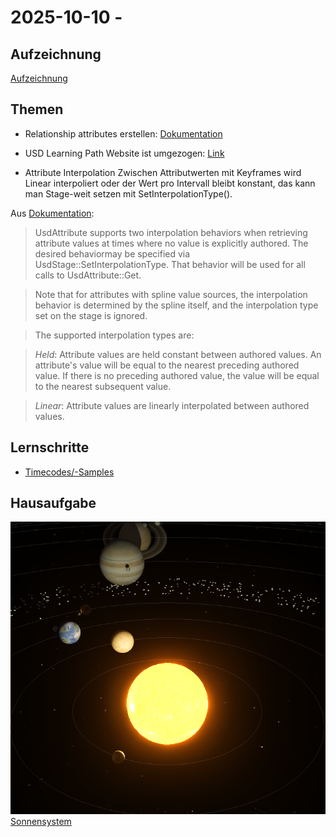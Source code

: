 # 2025-10-10 - 

## Aufzeichnung
[Aufzeichnung]()

## Themen
- Relationship attributes erstellen: 
[Dokumentation](https://docs.omniverse.nvidia.com/dev-guide/latest/programmer_ref/usd/properties/create-relationship.html)

- USD Learning Path Website ist umgezogen: [Link](https://docs.nvidia.com/learn-openusd/latest/index.html)

- Attribute Interpolation 
Zwischen Attributwerten mit Keyframes wird Linear interpoliert oder der Wert pro Intervall bleibt konstant, das kann man Stage-weit setzen mit SetInterpolationType().

Aus [Dokumentation](https://openusd.org/release/api/class_usd_attribute.html#Usd_AttributeInterpolation):


    
>    UsdAttribute supports two interpolation behaviors when retrieving attribute values at times where no value is explicitly authored. The desired behaviormay be specified via UsdStage::SetInterpolationType. That behavior will be used for all calls to UsdAttribute::Get.

>   Note that for attributes with spline value sources, the interpolation behavior is determined by the spline itself, and the interpolation type set on the stage is ignored.

>    The supported interpolation types are:

>    *Held*: Attribute values are held constant between authored values. An attribute's value will be equal to the nearest preceding authored value. If there is no preceding authored value, the value will be equal to the nearest subsequent value.

>    *Linear*: Attribute values are linearly interpolated between authored values.


## Lernschritte

- [Timecodes/-Samples](https://docs.nvidia.com/learn-openusd/latest/stage-setting/timecodes-timesamples.html)


## Hausaufgabe
![planets](planets.png)
[Sonnensystem](https://w21030911.nuwebspace.co.uk/graphics/assessment/)

